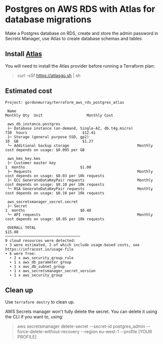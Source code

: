 # Postgres on AWS RDS with Atlas for database migrations

Make a Postgres database on RDS, create and store the admin password in Secrets Manager, use Atlas to create database schemas and tables


## Install [Atlas](https://atlasgo.io/getting-started)

You will need to install the Atlas provider before running a Terraform plan:

> curl -sSf https://atlasgo.sh | sh


## Estimated cost

```
Project: gordonmurray/terraform_aws_rds_postgres_atlas

 Name                                                             Monthly Qty  Unit                    Monthly Cost

 aws_db_instance.postgres
 ├─ Database instance (on-demand, Single-AZ, db.t4g.micro)                730  hours                         $12.41
 ├─ Storage (general purpose SSD, gp2)                                     10  GB                             $1.27
 └─ Additional backup storage                               Monthly cost depends on usage: $0.095 per GB

 aws_kms_key.kms
 ├─ Customer master key                                                     1  months                         $1.00
 ├─ Requests                                                Monthly cost depends on usage: $0.03 per 10k requests
 ├─ ECC GenerateDataKeyPair requests                        Monthly cost depends on usage: $0.10 per 10k requests
 └─ RSA GenerateDataKeyPair requests                        Monthly cost depends on usage: $0.10 per 10k requests

 aws_secretsmanager_secret.secret
 ├─ Secret                                                                  1  months                         $0.40
 └─ API requests                                            Monthly cost depends on usage: $0.05 per 10k requests

 OVERALL TOTAL                                                                                               $15.08
──────────────────────────────────
9 cloud resources were detected:
∙ 3 were estimated, 2 of which include usage-based costs, see https://infracost.io/usage-file
∙ 6 were free:
  ∙ 2 x aws_security_group_rule
  ∙ 1 x aws_db_parameter_group
  ∙ 1 x aws_db_subnet_group
  ∙ 1 x aws_secretsmanager_secret_version
  ∙ 1 x aws_security_group
```

## Clean up

Use `terraform destry` to clean up.

AWS Secrets manager won't fully delete the secret. You can delete it using the CLI if you want to, using:

> aws secretsmanager delete-secret --secret-id postgres_admin --force-delete-without-recovery --region eu-west-1 --profile [YOUR PROFILE]